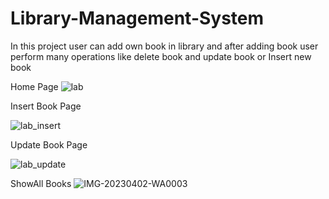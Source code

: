 # Library-Management-System
 In this project user can add own book in library and after adding book user perform many operations like  delete book and update book  or Insert new book 

Home Page
![lab](https://github.com/ambadas2214/Library-Management-System/assets/123884024/b5501d43-0c17-402f-b483-3b3be854d9f6)

Insert Book Page

![lab_insert](https://github.com/ambadas2214/Library-Management-System/assets/123884024/3518d94d-caf1-43ce-bf32-c5d57e22ca8c)

Update Book Page

![lab_update](https://github.com/ambadas2214/Library-Management-System/assets/123884024/60f63d64-0cad-4189-8ed3-62c9f92ca7ff)

ShowAll Books
![IMG-20230402-WA0003](https://github.com/ambadas2214/Library-Management-System/assets/123884024/88880404-7bda-4355-a6ea-53486c6ee794)
